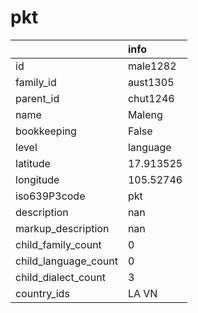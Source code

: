 # pkt
|                      | info      |
|:---------------------|:----------|
| id                   | male1282  |
| family_id            | aust1305  |
| parent_id            | chut1246  |
| name                 | Maleng    |
| bookkeeping          | False     |
| level                | language  |
| latitude             | 17.913525 |
| longitude            | 105.52746 |
| iso639P3code         | pkt       |
| description          | nan       |
| markup_description   | nan       |
| child_family_count   | 0         |
| child_language_count | 0         |
| child_dialect_count  | 3         |
| country_ids          | LA VN     |